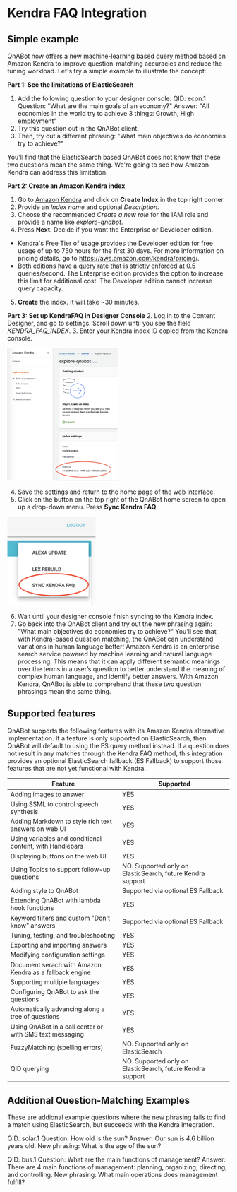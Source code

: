 # Kendra FAQ Integration

## Simple example

QnABot now offers a new machine-learning based query method based on Amazon Kendra to improve question-matching accuracies and reduce the tuning workload. Let's try a simple example to illustrate the concept:


**Part 1: See the limitations of ElasticSearch**
1. Add the following question to your designer console:
  QID: econ.1
  Question: "What are the main goals of an economy?" 
  Answer: "All economies in the world try to achieve 3 things: Growth, High employment"
2. Try this question out in the QnABot client. 
3. Then, try out a different phrasing: "What main objectives do economies try to achieve?" 

You'll find that the ElasticSearch based QnABot does not know that these two questions mean the same thing. We're going to see how Amazon Kendra can address this limitation.

**Part 2: Create an Amazon Kendra index**
1. Go to [Amazon Kendra](http://console.aws.amazon.com/kendra) and click on **Create Index** in the top right corner.
2. Provide an *Index name* and optional *Description*.
3. Choose the recommended *Create a new role* for the IAM role and provide a name like *explore-qnabot*.
4. Press **Next**. Decide if you want the Enterprise or Developer edition. 
- Kendra's Free Tier of usage provides the Developer edition for free usage of up to 750 hours for the first 30 days. For more information on pricing details, go to https://aws.amazon.com/kendra/pricing/.
- Both editions have a query rate that is strictly enforced at 0.5 queries/second. The Enterprise edition provides the option to increase this limit for additional cost. The Developer edition cannot increase query capacity.
5. **Create** the index. It will take ~30 minutes.

**Part 3: Set up KendraFAQ in Designer Console**
2. Log in to the Content Designer, and go to settings. Scroll down until you see the field *KENDRA_FAQ_INDEX*.
3. Enter your Kendra index ID copied from the Kendra console.

<img src="./kendra_console_readme.png?raw=true" width="250" height="300">

4. Save the settings and return to the home page of the web interface.
5. Click on the button on the top right of the QnABot home screen to open up a drop-down menu. Press **Sync Kendra FAQ**.

<img src="./sync_kendra_faq_menu.png?raw=true" width="200" height="200">

6. Wait until your designer console finish syncing to the Kendra index.
7. Go back into the QnABot client and try out the new phrasing again: "What main objectives do economies try to achieve?"
You'll see that with Kendra-based question matching, the QnABot can understand variations in human language better! Amazon Kendra is an enterprise search service powered by machine learning and natural language processing. This means that it can apply different semantic meanings over the terms in a user’s question to better understand the meaning of complex human language, and identify better answers. With Amazon Kendra, QnABot is able to comprehend that these two question phrasings mean the same thing.


## Supported features
QnABot supports the following features with its Amazon Kendra alternative implementation. If a feature is only supported on ElasticSearch, then QnABot will default to using the ES query method instead. If a question does not result in any matches through the Kendra FAQ method, this integration provides an optional ElasticSearch fallback (ES Fallback) to support those features that are not yet functional with Kendra. 

|Feature                                                  | Supported                                                               |
|---------------------------------------------------------|-------------------------------------------------------------------------|
|Adding images to answer                                  | YES                                                                     |
|Using SSML to control speech synthesis                   | YES                                                                     |
|Adding Markdown to style rich text answers on web UI     | YES                                                                     |
|Using variables and conditional content, with Handlebars | YES                                                                     |
|Displaying buttons on the web UI                         | YES                                                                     |
|Using Topics to support follow-up questions              | NO. Supported only on ElasticSearch, future Kendra support              |
|Adding style to QnABot                                   | Supported via optional ES Fallback                                      |
|Extending QnABot with lambda hook functions              | YES                                                                     |
|Keyword filters and custom "Don't know" answers          | Supported via optional ES Fallback                                      |
|Tuning, testing, and troubleshooting                     | YES                                                                     |
|Exporting and importing answers                          | YES                                                                     |
|Modifying configuration settings                         | YES                                                                     |
|Document serach with Amazon Kendra as a fallback engine  | YES                                                                     |
|Supporting multiple languages                            | YES                                                                     |
|Configuring QnABot to ask the questions                  | YES                                                                     |
|Automatically advancing along a tree of questions        | YES                                                                     |
|Using QnABot in a call center or with SMS text messaging | YES                                                                     |
|FuzzyMatching (spelling errors)                          | NO. Supported only on ElasticSearch                                     |
|QID querying                                             | NO. Supported only on ElasticSearch, future Kendra support              |

## Additional Question-Matching Examples  
These are addional example questions where the new phrasing fails to find a match using ElasticSearch, but succeeds with the Kendra integration.

QID: solar.1
Question: How old is the sun?
Answer: Our sun is 4.6 billion years old.
New phrasing: What is the age of the sun?

QID: bus.1
Question: What are the main functions of management?
Answer: There are 4 main functions of management: planning, organizing, directing, and controlling.
New phrasing: What main operations does management fulfill?
